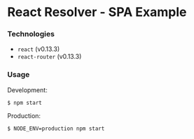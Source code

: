 # React Resolver - SPA Example


### Technologies

- `react` (v0.13.3)
- `react-router` (v0.13.3)


### Usage

Development:

```shell
$ npm start
```

Production:

```shell
$ NODE_ENV=production npm start
```
